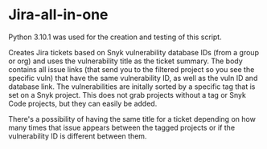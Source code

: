 # Jira-all-in-one

Python 3.10.1 was used for the creation and testing of this script.

Creates Jira tickets based on Snyk vulnerability database IDs (from a group or org) and uses the vulnerability title as the ticket summary.
The body contains all issue links (that send you to the filtered project so you see the specific vuln) that have the same vulnerability ID, as well as the vuln ID and database link.
The vulnerabilities are initally sorted by a specific tag that is set on a Snyk project.  This does not grab projects without a tag or Snyk Code projects, but they can easily be added.

There's a possibility of having the same title for a ticket depending on how many times that issue appears between the tagged projects or if the vulnerability ID is different between them.
